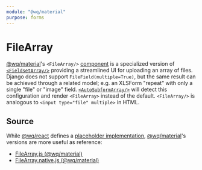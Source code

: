 ```yaml
---
module: "@wq/material"
purpose: forms
---
```


# FileArray

[@wq/material]'s `<FileArray/>` [component] is a specialized version of [`<FieldsetArray/>`][FieldsetArray] providing a streamlined UI for uploading an array of files.  Django does not support `FileField(multiple=True)`, but the same result can be achieved through a related model; e.g. an XLSForm "repeat" with only a single "file" or "image" field.  [`<AutoSubformArray/>`][AutoSubformArray] will detect this configuration and render `<FileArray>` instead of the default.  `<FileArray/>` is analogous to `<input type="file" multiple>` in HTML.

## Source

While [@wq/react] defines a [placeholder implementation][react-src], [@wq/material]'s versions are more useful as reference:

 * [FileArray.js (@wq/material)][material-src]
 * [FileArray.native.js (@wq/material)][material-native-src]

[component]: ./index.md
[@wq/react]: ../@wq/react.md
[@wq/material]: ../@wq/material.md
[FieldsetArray]: ./FieldsetArray.md
[AutoSubformArray]: ./AutoSubformArray.md

[react-src]: https://github.com/wq/wq.app/blob/main/packages/react/src/components/FileArray.js
[material-src]: https://github.com/wq/wq.app/blob/main/packages/material/src/components/FileArray.js
[material-native-src]: https://github.com/wq/wq.app/blob/main/packages/material/src/components/FileArray.native.js

